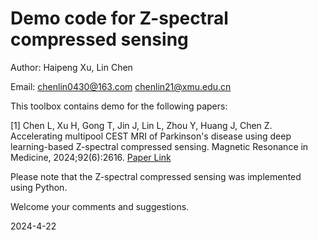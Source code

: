# Demo code for Z-spectral compressed sensing

Author: Haipeng Xu, Lin Chen

Email:  chenlin0430@163.com   chenlin21@xmu.edu.cn

This toolbox contains demo for the following papers:

[1] Chen L, Xu H, Gong T, Jin J, Lin L, Zhou Y, Huang J, Chen Z. Accelerating multipool CEST MRI of Parkinson's disease using deep learning-based Z-spectral compressed sensing. Magnetic Resonance in Medicine, 2024;92(6):2616. [Paper Link](http://doi.org/10.1002/mrm.30233)

Please note that the Z-spectral compressed sensing was implemented using Python.

Welcome your comments and suggestions.

2024-4-22
